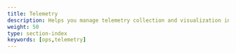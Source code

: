 ```yaml
---
title: Telemetry
description: Helps you manage telemetry collection and visualization in a running mesh.
weight: 50
type: section-index
keywords: [ops,telemetry]
---
```

